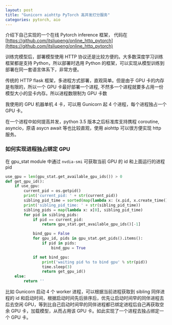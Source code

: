 ```yaml
---
layout: post
title: "Gunicorn aiohttp PyTorch 高并发打分服务"
categories: pytorch, aio
---
```


介绍下自己实现的一个在线 Pytorch inference 框架， 代码在 [https://github.com/itsliupeng/online_http_pytorch](https://github.com/itsliupeng/online_http_pytorch)

训练完模型后，部署模型使用 HTTP 协议还是比较方便的。大多数深度学习训练框架都是支持 Python，所以部署时选用 Python 的框架，可以实现从模型训练到部署在同一套语言体系下，非常方便。

传统的 HTTP flask 框架，多进程方式部署，直观简单。但是由于 GPU
卡的内存是有限的，所以一个 GPU 卡最好部署一个进程, 不然多一个进程就要多占用一份模型大小的显卡内存。所以进程数限制为 GPU 卡数

我使用的 GPU 机器单机 4 卡，可以用 Gunicorn 起 4 个进程，每个进程独占一个 GPU 卡。

在一个进程中如何提高并发，python 3.5 版本之后标准库支持携程 coroutine, asyncio，原语 asycn await 等也比较直观，使用 aiohttp 可以很方便实现 http 服务。

### 如何实现进程独占绑定 GPU 
在 gpu_stat module 中通过 `nvdia-smi` 可获取当前 GPU 的 id 和上面运行的进程 pid

``` python
use_gpu = len(gpu_stat.get_available_gpu_ids()) > 0
def get_gpu_id():
    if use_gpu:
        current_pid = os.getpid()
        print('current_pid: ' + str(current_pid))
        sibling_pid_time = sorted(map(lambda x: (x.pid, x.create_time()), psutil.Process(current_pid).parent().children()), key=lambda x: x[1])
        print('sibling_pid_time: ' + str(sibling_pid_time))
        sibling_pids = map(lambda x: x[0], sibling_pid_time)
        for pid in sibling_pids:
            if pid == current_pid:
                return gpu_stat.get_available_gpu_ids()[-1]

            bind_gpu = False
            for gpu_id, pids in gpu_stat.get_pids().items():
                if pid in pids:
                    bind_gpu = True

            if not bind_gpu:
                print('waiting pid %s to bind gpu' % str(pid))
                time.sleep(3)
                return get_gpu_id()
    else:
        return ''
```

比如 Gunicorn 启动 4 个 worker 进程，可以根据当前进程获取到 sibling 同伴进程的 id 和启动时间，根据启动时间先后排序后，优先让启动时间早的同伴进程去后去空闲 GPU，等到比自己启动时间早的同伴进程都已绑定进程后自己再获取空余 GPU 卡，加载模型，从而占用该 GPU 卡。如此实现了一个进程去独占绑定一个 GPU 卡。